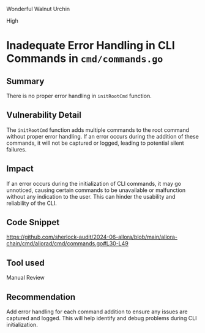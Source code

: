 Wonderful Walnut Urchin

High

# Inadequate Error Handling in CLI Commands in `cmd/commands.go`


## Summary
There is no proper error handling in `initRootCmd` function.

## Vulnerability Detail
The `initRootCmd` function adds multiple commands to the root command without proper error handling. If an error occurs during the addition of these commands, it will not be captured or logged, leading to potential silent failures.


## Impact
If an error occurs during the initialization of CLI commands, it may go unnoticed, causing certain commands to be unavailable or malfunction without any indication to the user. This can hinder the usability and reliability of the CLI.


## Code Snippet
https://github.com/sherlock-audit/2024-06-allora/blob/main/allora-chain/cmd/allorad/cmd/commands.go#L30-L49

## Tool used

Manual Review

## Recommendation
Add error handling for each command addition to ensure any issues are captured and logged. This will help identify and debug problems during CLI initialization.